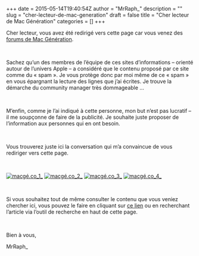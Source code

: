 +++
date = 2015-05-14T19:40:54Z
author = "MrRaph_"
description = ""
slug = "cher-lecteur-de-mac-generation"
draft = false
title = "Cher lecteur de Mac Génération"
categories = []
+++


Cher lecteur, vous avez été redirigé vers cette page car vous venez des [forums de Mac Génération](http://forums.macg.co/).

 

Sachez qu’un des membres de l’équipe de ces sites d’informations – orienté autour de l’univers Apple – a considéré que le contenu proposé par ce site comme du « spam ». Je vous protège donc par moi même de ce « spam » en vous épargnant la lecture des lignes que j’ai écrites. Je trouve la démarche du community manager très dommageable …

 

M’enfin, comme je l’ai indiqué à cette personne, mon but n’est pas lucratif – il me soupçonne de faire de la publicité. Je souhaite juste proposer de l’information aux personnes qui en ont besoin.

 

Vous trouverez juste ici la conversation qui m’a convaincue de vous rediriger vers cette page.

 

[![macgé.co_1_](https://techan.fr/images/2015/05/macgé.co_1_.png)](https://techan.fr/images/2015/05/macgé.co_1_.png) [![macgé.co_2_](https://techan.fr/images/2015/05/macgé.co_2_.png)](https://techan.fr/images/2015/05/macgé.co_2_.png) [![macgé.co_3_](https://techan.fr/images/2015/05/macgé.co_3_.png)](https://techan.fr/images/2015/05/macgé.co_3_.png) [![macgé.co_4_](https://techan.fr/images/2015/05/macgé.co_4_.png)](https://techan.fr/images/2015/05/macgé.co_4_.png)

 

Si vous souhaitez tout de même consulter le contenu que vous veniez chercher ici, vous pouvez le faire en cliquant sur [ce lien](https://techan.fr) ou en recherchant l’article via l’outil de recherche en haut de cette page.

 

Bien à vous,

MrRaph_
